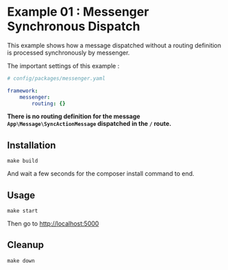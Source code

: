 # Example 01 : Messenger Synchronous Dispatch

This example shows how a message dispatched without a routing definition is processed synchronously by messenger.

The important settings of this example :

```yaml
# config/packages/messenger.yaml

framework:
    messenger:
        routing: {}
```

**There is no routing definition for the message `App\Message\SyncActionMessage` dispatched in the `/` route.**

## Installation

```shell script
make build
```

And wait a few seconds for the composer install command to end.

## Usage

```shell script
make start
```

Then go to [http://localhost:5000](http://localhost:5000)

## Cleanup

```shell script
make down
```